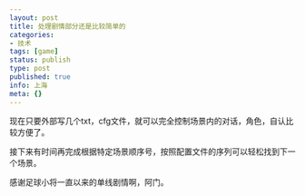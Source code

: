 ```yaml
---
layout: post
title: 处理剧情部分还是比较简单的
categories:
- 技术
tags: [game]
status: publish
type: post
published: true
info: 上海
meta: {}
---
```

现在只要外部写几个txt，cfg文件，就可以完全控制场景内的对话，角色，自认比较方便了。

接下来有时间再完成根据特定场景顺序号，按照配置文件的序列可以轻松找到下一个场景。

感谢足球小将一直以来的单线剧情啊，阿门。

